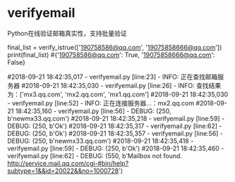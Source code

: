 # verifyemail
Python在线验证邮箱真实性，支持批量验证


final_list = verify_istrue(['190758586@qq.com', '19075858666@qq.com'])
print(final_list)  #{'190758586@qq.com': True, '19075858666@qq.com': False}
    

#2018-09-21 18:42:35,017 - verifyemail.py [line:23] - INFO: 正在查找邮箱服务器
#2018-09-21 18:42:35,030 - verifyemail.py [line:26] - INFO: 查找结果为：['mx3.qq.com', 'mx2.qq.com', 'mx1.qq.com']
#2018-09-21 18:42:35,030 - verifyemail.py [line:52] - INFO: 正在连接服务器...：mx2.qq.com
#2018-09-21 18:42:35,160 - verifyemail.py [line:56] - DEBUG: (250, b'newmx33.qq.com')
#2018-09-21 18:42:35,218 - verifyemail.py [line:59] - DEBUG: (250, b'Ok')
#2018-09-21 18:42:35,317 - verifyemail.py [line:62] - DEBUG: (250, b'Ok')
#2018-09-21 18:42:35,357 - verifyemail.py [line:56] - DEBUG: (250, b'newmx33.qq.com')
#2018-09-21 18:42:35,418 - verifyemail.py [line:59] - DEBUG: (250, b'Ok')
#2018-09-21 18:42:35,460 - verifyemail.py [line:62] - DEBUG: (550, b'Mailbox not found. http://service.mail.qq.com/cgi-#bin/help?subtype=1&&id=20022&&no=1000728')
